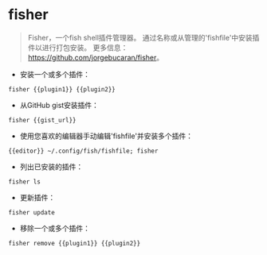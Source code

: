 # fisher

> Fisher，一个fish shell插件管理器。
> 通过名称或从管理的'fishfile'中安装插件以进行打包安装。
> 更多信息：<https://github.com/jorgebucaran/fisher>。

- 安装一个或多个插件：

`fisher {{plugin1}} {{plugin2}}`

- 从GitHub gist安装插件：

`fisher {{gist_url}}`

- 使用您喜欢的编辑器手动编辑'fishfile'并安装多个插件：

`{{editor}} ~/.config/fish/fishfile; fisher`

- 列出已安装的插件：

`fisher ls`

- 更新插件：

`fisher update`

- 移除一个或多个插件：

`fisher remove {{plugin1}} {{plugin2}}`